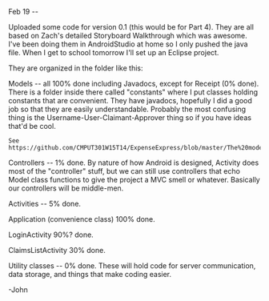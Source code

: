 Feb 19 --

Uploaded some code for version 0.1 (this would be for Part 4). They are all based on Zach's detailed Storyboard Walkthrough which was awesome. I've been doing them in AndroidStudio at home so I only pushed the java file. When I get to school tomorrow I'll set up an Eclipse project.


They are organized in the folder like this:


Models -- all 100% done including Javadocs, except for Receipt (0% done).
    There is a folder inside there called "constants" where I put classes holding constants that are convenient.
    They have javadocs, hopefully I did a good job so that they are easily understandable.
    Probably the most confusing thing is the Username-User-Claimant-Approver thing so if you have ideas that'd be cool.
    
    See https://github.com/CMPUT301W15T14/ExpenseExpress/blob/master/The%20model%20classes%20and%20their%20relationships.txt


Controllers -- 1% done.
    By nature of how Android is designed, Activity does most of the "controller" stuff, but we can still use controllers that echo Model class functions to give the project a MVC smell or whatever. Basically our controllers will be middle-men.


Activities -- 5% done.

Application (convenience class) 100% done.

LoginActivity 90%? done.

ClaimsListActivity 30% done.

Utility classes -- 0% done.
    These will hold code for server communication, data storage, and things that make coding easier.
    

-John
